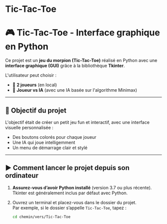 # Tic-Tac-Toe
# 🎮 Tic-Tac-Toe - Interface graphique en Python

Ce projet est un **jeu du morpion (Tic-Tac-Toe)** réalisé en Python avec une **interface graphique (GUI)** grâce à la bibliothèque **Tkinter**.

L'utilisateur peut choisir :
- 👥 **2 joueurs** (en local)
- 🤖 **Joueur vs IA** (avec une IA basée sur l'algorithme Minimax)

---

## 🧠 Objectif du projet

L'objectif était de créer un petit jeu fun et interactif, avec une interface visuelle personnalisée :
- Des boutons colorés pour chaque joueur
- Une IA qui joue intelligemment
- Un menu de démarrage clair et stylé

---
## ▶️ Comment lancer le projet depuis son ordinateur

1. **Assurez-vous d’avoir Python installé** (version 3.7 ou plus récente).  
   Tkinter est généralement inclus par défaut avec Python.

2. Ouvrez un terminal et placez-vous dans le dossier du projet.  
   Par exemple, si le dossier s’appelle `Tic-Tac-Toe`, tapez :

   ```bash
   cd chemin/vers/Tic-Tac-Toe
